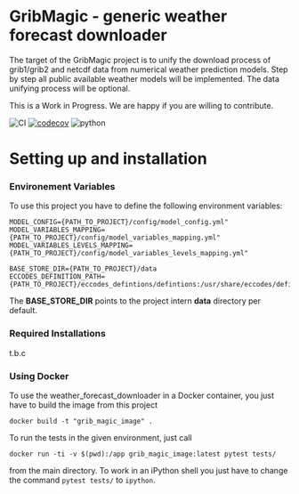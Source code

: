 # GribMagic - generic weather forecast downloader 

The target of the GribMagic project is to unify the download process of grib1/grib2 and netcdf data from numerical weather prediction models. Step by step all public available weather models will be implemented. The data unifying process will be optional. 

This is a Work in Progress. We are happy if you are willing to contribute.

![CI](https://github.com/earthobservations/GribMagic/workflows/CI/badge.svg?branch=master)
[![codecov](https://codecov.io/gh/earthobservations/GribMagic/branch/master/graph/badge.svg)](https://codecov.io/gh/earthobservations/GribMagic)
![python](https://img.shields.io/badge/Python-3.7-green.svg)

# Setting up and installation

### Environement Variables
To use this project you have to define the following environment variables:
```
MODEL_CONFIG={PATH_TO_PROJECT}/config/model_config.yml"
MODEL_VARIABLES_MAPPING={PATH_TO_PROJECT}/config/model_variables_mapping.yml"
MODEL_VARIABLES_LEVELS_MAPPING={PATH_TO_PROJECT}/config/model_variables_levels_mapping.yml"

BASE_STORE_DIR={PATH_TO_PROJECT}/data
ECCODES_DEFINITION_PATH={PATH_TO_PROJECT}/eccodes_defintions/defintions:/usr/share/eccodes/definitions

```
The **BASE_STORE_DIR** points to the project intern **data** directory per default. 

### Required Installations
t.b.c


### Using Docker

To use the weather_forecast_downloader in a Docker container, you just have to build the image from this project

```
docker build -t "grib_magic_image" .
```

To run the tests in the given environment, just call 

```
docker run -ti -v $(pwd):/app grib_magic_image:latest pytest tests/
```
from the main directory. To work in an iPython shell you just have to change the command `pytest tests/` to `ipython`.

 
